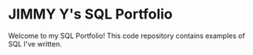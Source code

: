 # JIMMY Y's SQL Portfolio

Welcome to my SQL Portfolio! This code repository contains examples of SQL I've written. 

